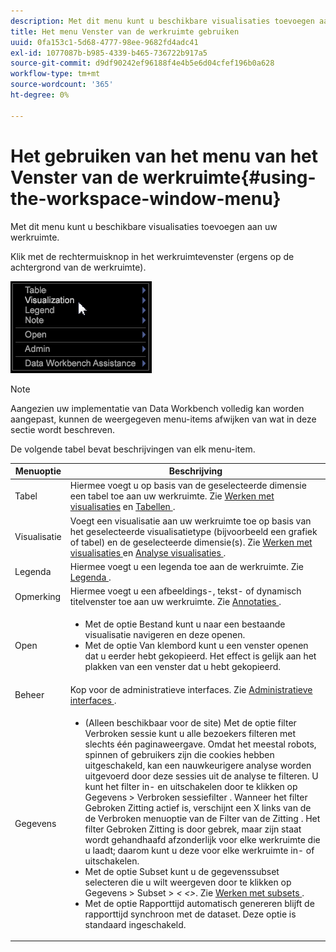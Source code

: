 ```yaml
---
description: Met dit menu kunt u beschikbare visualisaties toevoegen aan uw werkruimte.
title: Het menu Venster van de werkruimte gebruiken
uuid: 0fa153c1-5d68-4777-98ee-9682fd4adc41
exl-id: 1077087b-b985-4339-b465-736722b917a5
source-git-commit: d9df90242ef96188f4e4b5e6d04cfef196b0a628
workflow-type: tm+mt
source-wordcount: '365'
ht-degree: 0%

---
```


# Het gebruiken van het menu van het Venster van de werkruimte{#using-the-workspace-window-menu}

Met dit menu kunt u beschikbare visualisaties toevoegen aan uw werkruimte.

Klik met de rechtermuisknop in het werkruimtevenster (ergens op de achtergrond van de werkruimte).

![](assets/mnu_workspace.png)

>[!NOTE]
>
>Aangezien uw implementatie van Data Workbench volledig kan worden aangepast, kunnen de weergegeven menu-items afwijken van wat in deze sectie wordt beschreven.

De volgende tabel bevat beschrijvingen van elk menu-item.

<table id="table_00C0D3E6098E473E8D3B66F48FB635B3"> 
 <thead> 
  <tr> 
   <th colname="col1" class="entry"> Menuoptie </th> 
   <th colname="col2" class="entry"> Beschrijving </th> 
  </tr> 
 </thead>
 <tbody> 
  <tr> 
   <td colname="col1"> Tabel </td> 
   <td colname="col2"> Hiermee voegt u op basis van de geselecteerde dimensie een tabel toe aan uw werkruimte. Zie <a href="../../../home/c-get-started/c-vis/c-vis.md#concept-f6c7728d5aaa4304bbf2e4dfaed48739"> Werken met visualisaties</a> en <a href="../../../home/c-get-started/c-analysis-vis/c-tables/c-tables.md#concept-c632cb8ad9724f90ac5c294d52ae667f"> Tabellen </a>. </td> 
  </tr> 
  <tr> 
   <td colname="col1"> Visualisatie </td> 
   <td colname="col2"> Voegt een visualisatie aan uw werkruimte toe op basis van het geselecteerde visualisatietype (bijvoorbeeld een grafiek of tabel) en de geselecteerde dimensie(s). Zie <a href="../../../home/c-get-started/c-vis/c-vis.md#concept-f6c7728d5aaa4304bbf2e4dfaed48739"> Werken met visualisaties </a> en <a href="../../../home/c-get-started/c-analysis-vis/c-analysis-vis.md#concept-cb5b9716d3404b2b888a55b3efec1fa5"> Analyse visualisaties </a>. </td> 
  </tr> 
  <tr> 
   <td colname="col1"> Legenda </td> 
   <td colname="col2"> Hiermee voegt u een legenda toe aan de werkruimte. Zie <a href="../../../home/c-get-started/c-analysis-vis/c-legends/c-legends.md#concept-ba7a886967314ee5aa358f5949665494"> Legenda </a>. </td> 
  </tr> 
  <tr> 
   <td colname="col1"> Opmerking </td> 
   <td colname="col2"> Hiermee voegt u een afbeeldings-, tekst- of dynamisch titelvenster toe aan uw werkruimte. Zie <a href="../../../home/c-get-started/c-analysis-vis/c-annots/c-annots.md#concept-ab80edcbc4204dd78c73630511f75ab0"> Annotaties </a>. </td> 
  </tr> 
  <tr> 
   <td colname="col1"> Open </td> 
   <td colname="col2"> <p> 
     <ul id="ul_173273B72EE24A52927B59E63F0BF19B"> 
      <li id="li_1EF395A0425047A9981891A0D9D29F07">Met de optie <span class="wintitle"> Bestand </span> kunt u naar een bestaande visualisatie navigeren en deze openen. </li> 
      <li id="li_E02E8929B8E247B0A46F6D708C51B1E2">Met de optie <span class="wintitle"> Van klembord </span> kunt u een venster openen dat u eerder hebt gekopieerd. Het effect is gelijk aan het plakken van een venster dat u hebt gekopieerd. </li> 
     </ul> </p> </td> 
  </tr> 
  <tr> 
   <td colname="col1"> Beheer </td> 
   <td colname="col2"> Kop voor de administratieve interfaces. Zie <a href="../../../home/c-get-started/c-admin-intrf/c-admin-intrf.md#concept-855c1a91e1a948969fab592adca15f74"> Administratieve interfaces </a>. </td> 
  </tr> 
  <tr> 
   <td colname="col1"> Gegevens </td> 
   <td colname="col2"> <p> 
     <ul id="ul_CFAC2CBB10464079A78A9127C25482FF"> 
      <li id="li_78C64D2602674C2D85509422FF055D5C">(Alleen beschikbaar voor de site) Met de optie <span class="wintitle"> filter Verbroken sessie </span> kunt u alle bezoekers filteren met slechts één paginaweergave. Omdat het meestal robots, spinnen of gebruikers zijn die cookies hebben uitgeschakeld, kan een nauwkeurigere analyse worden uitgevoerd door deze sessies uit de analyse te filteren. U kunt het filter in- en uitschakelen door te klikken op <span class="uicontrol"> Gegevens </span> &gt; <span class="uicontrol"> Verbroken sessiefilter </span>. Wanneer het <span class="wintitle"> filter Gebroken Zitting </span> actief is, verschijnt een X links van de <span class="wintitle"> de Verbroken menuoptie van de Filter van de Zitting </span>. Het <span class="wintitle"> filter Gebroken Zitting </span> is door gebrek, maar zijn staat wordt gehandhaafd afzonderlijk voor elke werkruimte die u laadt; daarom kunt u deze voor elke werkruimte in- of uitschakelen. </li> 
      <li id="li_DB69A4EAD6964CCEAE59E1B2E9CED394">Met de optie <span class="wintitle"> Subset </span> kunt u de gegevenssubset selecteren die u wilt weergeven door te klikken op <span class="uicontrol"> Gegevens </span> &gt; <span class="uicontrol"> Subset </span> &gt; <i>&lt; <span class="uicontrol"> &lt;</span>&gt;</i>. Zie <a href="../../../home/c-get-started/c-vis/c-wk-subsets/c-wk-subsets.md#concept-43809322b6374d5cb2536630a13e943b"> Werken met subsets </a>. </li> 
      <li id="li_1B3C3835F1F94028AA45FC29D04F8CF8">Met de optie <span class="wintitle"> Rapporttijd automatisch genereren </span> blijft de rapporttijd synchroon met de dataset. Deze optie is standaard ingeschakeld. </li> 
     </ul> </p> </td> 
  </tr> 
 </tbody> 
</table>
